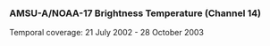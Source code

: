 ### AMSU-A/NOAA-17 Brightness Temperature (Channel 14)
Temporal coverage: 21 July 2002 - 28 October 2003
